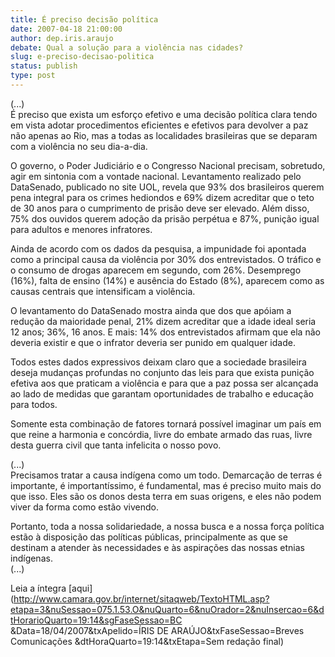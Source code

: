 ```yaml
---
title: É preciso decisão política
date: 2007-04-18 21:00:00
author: dep.iris.araujo
debate: Qual a solução para a violência nas cidades?
slug: e-preciso-decisao-politica
status: publish 
type: post
---
```


  
(...)  
É preciso que exista um esforço efetivo e uma decisão política clara tendo em vista adotar procedimentos eficientes e efetivos para devolver a paz não apenas ao Rio, mas a todas as localidades brasileiras que se deparam com a violência no seu dia-a-dia.  
  
O governo, o Poder Judiciário e o Congresso Nacional precisam, sobretudo, agir em sintonia com a vontade nacional. Levantamento realizado pelo DataSenado, publicado no site UOL, revela que 93% dos brasileiros querem pena integral para os crimes hediondos e 69% dizem acreditar que o teto de 30 anos para o cumprimento de prisão deve ser elevado. Além disso, 75% dos ouvidos querem adoção da prisão perpétua e 87%, punição igual para adultos e menores infratores.  
  
Ainda de acordo com os dados da pesquisa, a impunidade foi apontada como a principal causa da violência por 30% dos entrevistados. O tráfico e o consumo de drogas aparecem em segundo, com 26%. Desemprego (16%), falta de ensino (14%) e ausência do Estado (8%), aparecem como as causas centrais que intensificam a violência.  
  
O levantamento do DataSenado mostra ainda que dos que apóiam a redução da maioridade penal, 21% dizem acreditar que a idade ideal seria 12 anos; 36%, 16 anos. E mais: 14% dos entrevistados afirmam que ela não deveria existir e que o infrator deveria ser punido em qualquer idade.  
  
Todos estes dados expressivos deixam claro que a sociedade brasileira deseja mudanças profundas no conjunto das leis para que exista punição efetiva aos que praticam a violência e para que a paz possa ser alcançada ao lado de medidas que garantam oportunidades de trabalho e educação para todos.  
  
Somente esta combinação de fatores tornará possível imaginar um país em que reine a harmonia e concórdia, livre do embate armado das ruas, livre desta guerra civil que tanta infelicita o nosso povo.  
  
(...)  
Precisamos tratar a causa indígena como um todo. Demarcação de terras é importante, é importantíssimo, é fundamental, mas é preciso muito mais do que isso. Eles são os donos desta terra em suas origens, e eles não podem viver da forma como estão vivendo.   
  
Portanto, toda a nossa solidariedade, a nossa busca e a nossa força política estão à disposição das políticas públicas, principalmente as que se destinam a atender às necessidades e às aspirações das nossas etnias indígenas.  
(...)  
  
Leia a íntegra [aqui](http://www.camara.gov.br/internet/sitaqweb/TextoHTML.asp?etapa=3&nuSessao=075.1.53.O&nuQuarto=6&nuOrador=2&nuInsercao=6&dtHorarioQuarto=19:14&sgFaseSessao=BC        &Data=18/04/2007&txApelido=ÍRIS DE ARAÚJO&txFaseSessao=Breves Comunicações           &dtHoraQuarto=19:14&txEtapa=Sem redação final)
